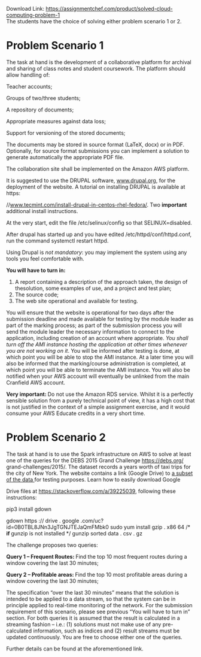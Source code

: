 Download Link: https://assignmentchef.com/product/solved-cloud-computing-problem-1
<br>
The students have the choice of solving either problem scenario 1 or 2.

<h1>Problem Scenario 1</h1>

The task at hand is the development of a collaborative platform for archival and sharing of class notes and student coursework. The platform should allow handling of:

Teacher accounts;

Groups of two/three students;

A repository of documents;

Appropriate measures against data loss;

Support for versioning of the stored documents;

The documents may be stored in source format (LaTeX, docx) or in PDF. Optionally, for source format submissions you can implement a solution to generate automatically the appropriate PDF file.

The collaboration site shall be implemented on the Amazon AWS platform.

It is suggested to use the DRUPAL software, www.drupal.org, for the deployment of the website. A tutorial on installing DRUPAL is available at https:

//www.tecmint.com/install-drupal-in-centos-rhel-fedora/. Two <strong>important </strong>additional install instructions.

At the very start, edit the file /etc/selinux/config so that SELINUX=disabled.

After drupal has started up and you have edited /etc/httpd/conf/httpd.conf, run the command systemctl restart httpd.

Using Drupal is <em>not mandatory</em>: you may implement the system using any tools you feel comfortable with.

<strong>You will have to turn in:</strong>

<ol>

 <li>A report containing a description of the approach taken, the design of thesolution, some examples of use, and a project and test plan;</li>

 <li>The source code;</li>

 <li>The web site operational and available for testing.</li>

</ol>

You will ensure that the website is operational for two days after the submission deadline and made available for testing by the module leader as part of the marking process; as part of the submission process you will send the module leader the necessary information to connect to the application, including creation of an account where appropriate. <em>You shall turn off the AMI instance hosting the application at other times whenever you are not working on it</em>. You will be informed after testing is done, at which point you will be able to stop the AMI instance. At a later time you will also be informed that the marking/course administration is completed, at which point you will be able to terminate the AMI instance. You will also be notified when your AWS account will eventually be unlinked from the main Cranfield AWS account.

<strong>Very important: </strong>Do not use the Amazon RDS service. Whilst it is a perfectly sensible solution from a purely technical point of view, it has a high cost that is not justified in the context of a simple assignment exercise, and it would consume your AWS Educate credits in a very short time.

<h1>Problem Scenario 2</h1>

The task at hand is to use the Spark infrastructure on AWS to solve at least one of the queries for the DEBS 2015 Grand Challenge https://debs.org/ grand-challenges/2015/. The dataset records a years worth of taxi trips for the city of New York. The website contains a link (Google Drive) to <u>a subset of the data </u>for testing purposes. Learn how to easily download Google

Drive files at https://stackoverflow.com/a/39225039, following these instructions:

pip3          install gdown

gdown https :// drive . google .com/uc?id=0B0TBL8JNn3JgTGNJTEJaQmFMbk0 sudo yum install          gzip . x86 64      /* <strong>if </strong>gunzip   is             not          installed */ gunzip             sorted data . csv . gz

The challenge proposes two queries:

<strong>Query 1 – Frequent Routes: </strong>Find the top 10 most frequent routes during a window covering the last 30 minutes;

<strong>Query 2 – Profitable areas: </strong>Find the top 10 most profitable areas during a window covering the last 30 minutes;

The specification “over the last 30 minutes” means that the solution is intended to be applied to a data stream, so that the system can be in principle applied to real-time monitoring of the network. For the submission requirement of this scenario, please see previous “You will have to turn in” section. For both queries it is assumed that the result is calculated in a streaming fashion – i.e.: (1) solutions must not make use of any pre-calculated information, such as indices and (2) result streams must be updated continuously. You are free to choose either one of the queries.

Further details can be found at the aforementioned link.
